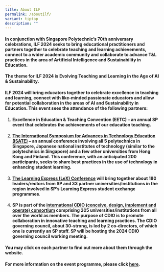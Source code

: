 ```yaml
---
title: About ILF
permalink: /aboutilf/
variant: tiptap
description: ""
---
```

<h4>In conjunction with Singapore Polytechnic’s 70th anniversary celebrations, ILF 2024 seeks to bring educational practitioners and partners together to celebrate teaching and learning achievements, connect to a wider academic community and collaborate to advance T&amp;L practices in the area of Artificial Intelligence and Sustainability in Education.</h4>
<h4>The theme for ILF 2024 is Evolving Teaching and Learning in the Age of AI &amp; Sustainability.</h4>
<h4>ILF 2024 will bring educators together to celebrate excellence in teaching and learning, connect with like-minded passionate educators and allow for potential collaboration in the areas of AI and Sustainability in Education. This event sees the attendance of the following partners:​</h4>
<ol data-tight="true" class="tight">
<li>
<p></p>
<h4>Excellence in Education &amp; Teaching Convention (EETC) – an annual SP event that celebrates the achievements of our education teaching.</h4>
<p></p>
</li>
<li>
<p></p>
<h4><a href="https://isate2024.sp.edu.sg/" rel="noopener noreferrer nofollow" target="_blank">The International Symposium for Advances in Technology Education (ISATE)</a> – an annual conference involving all 5 polytechnics in Singapore, Japanese national institutes of technology (similar to the polytechnics in Singapore) and a few other universities from Hong Kong and Finland. This conference, with an anticipated 200 participants, seeks to share best practices in the use of technology in enhancing student learning.</h4>
<p></p>
</li>
<li>
<p></p>
<h4><a href="/lex2024/" rel="noopener noreferrer nofollow" target="_blank">The Learning Express (LeX) Conference</a> will bring together about 180 leaders/rectors from SP and 33 partner universities/institutions in the region involved in SP’s Learning Express student exchange programmes.</h4>
<p></p>
</li>
<li>
<p></p>
<h4>SP is part of the <a href="http://www.cdio.org/" rel="noopener noreferrer nofollow" target="_blank">international CDIO (conceive, design, implement and operate) consortium</a> comprising 205 universities/institutions from all over the world as members. The purpose of CDIO is to promote collaboration in innovative teaching and learning practices. The CDIO governing council, about 30-strong, is led by 2 co-directors, of which one is currently an SP staff. SP will be hosting the 2024 CDIO governing council working meeting.</h4>
<p></p>
</li>
</ol>
<h4>You may click on each partner to find out more about them through the website. </h4>
<h4>For more information on the event programme, please click <a href="https://ilf2024.sp.edu.sg/aboutilf/" rel="noopener noreferrer nofollow" target="_blank">here</a>.</h4>
<p></p>